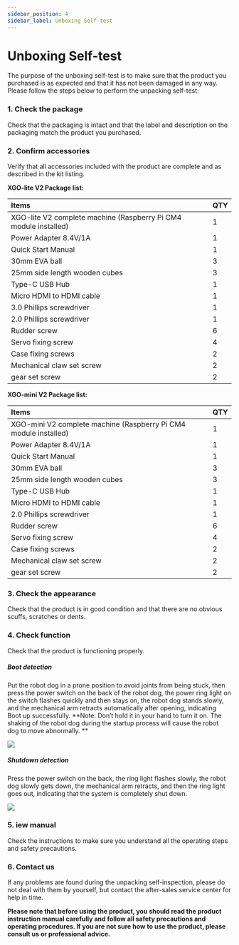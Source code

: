```yaml
---
sidebar_position: 4
sidebar_label: Unboxing Self-test
---
```


#  Unboxing Self-test


The purpose of the unboxing self-test is to make sure that the product you purchased is as expected and that it has not been damaged in any way. Please follow the steps below to perform the unpacking self-test:

### 1. Check the package


Check that the packaging is intact and that the label and description on the packaging match the product you purchased.

### 2. Confirm accessories

Verify that all accessories included with the product are complete and as described in the kit listing.

**XGO-lite V2 Package list:**

| Items                                                        | QTY  |
| :----------------------------------------------------------- | ---- |
| XGO-lite V2 complete machine (Raspberry Pi CM4 module installed) | 1    |
| Power Adapter 8.4V/1A                                        | 1    |
| Quick Start Manual                                           | 1    |
| 30mm EVA ball                                                | 3    |
| 25mm side length wooden cubes                                | 3    |
| Type-C USB Hub                                               | 1    |
| Micro HDMI to HDMI cable                                     | 1    |
| 3.0 Phillips screwdriver                                     | 1    |
| 2.0 Phillips screwdriver                                     | 1    |
| Rudder screw                                                 | 6    |
| Servo fixing screw                                           | 4    |
| Case fixing screws                                           | 2    |
| Mechanical claw set screw                                    | 2    |
| gear set screw                                               | 2    |



**XGO-mini V2 Package list:**

| Items                                                        | QTY  |
| :----------------------------------------------------------- | ---- |
| XGO-mini V2 complete machine (Raspberry Pi CM4 module installed) | 1    |
| Power Adapter 8.4V/1A                                        | 1    |
| Quick Start Manual                                           | 1    |
| 30mm EVA ball                                                | 3    |
| 25mm side length wooden cubes                                | 3    |
| Type-C USB Hub                                               | 1    |
| Micro HDMI to HDMI cable                                     | 1    |
| 2.0 Phillips screwdriver                                     | 1    |
| Rudder screw                                                 | 6    |
| Servo fixing screw                                           | 4    |
| Case fixing screws                                           | 2    |
| Mechanical claw set screw                                    | 2    |
| gear set screw                                               | 2    |

### 3. Check the appearance

Check that the product is in good condition and that there are no obvious scuffs, scratches or dents.

### 4. Check function

Check that the product is functioning properly.

##### Boot detection

Put the robot dog in a prone position to avoid joints from being stuck, then press the power switch on the back of the robot dog, the power ring light on the switch flashes quickly and then stays on, the robot dog stands slowly, and the mechanical arm retracts automatically after opening, indicating Boot up successfully. **Note: Don’t hold it in your hand to turn it on. The shaking of the robot dog during the startup process will cause the robot dog to move abnormally. **

![](./images/cm4-xgo-inspection-01.gif)

##### Shutdown detection

Press the power switch on the back, the ring light flashes slowly, the robot dog slowly gets down, the mechanical arm retracts, and then the ring light goes out, indicating that the system is completely shut down.

![](./images/cm4-xgo-inspection-02.gif)

### 5. iew manual

Check the instructions to make sure you understand all the operating steps and safety precautions.

### 6. Contact us

If any problems are found during the unpacking self-inspection, please do not deal with them by yourself, but contact the after-sales service center for help in time.



**Please note that before using the product, you should read the product instruction manual carefully and follow all safety precautions and operating procedures. If you are not sure how to use the product, please consult us or professional advice.**
